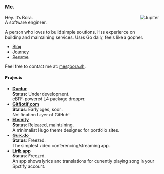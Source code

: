 ### Me.

<img align="right" src="https://user-images.githubusercontent.com/20258973/194757018-94c5f2b3-5e61-46e7-a4ef-69cfacdd9244.gif" alt="Jupiter">

Hey. It’s Bora.  
A software engineer.  

A person who loves to build simple solutions. Has experience on  
building and maintaining services. Uses Go daily, feels like a gopher.

- [Blog](https://bora.sh/blog)
- [Journey](https://bora.sh/journey)
- [Resume](https://bora.sh/resume.pdf)

Feel free to contact me at: [me@bora.sh](mailto:me@bora.sh).  

#### Projects

- [**Durdur**](https://github.com/boratanrikulu/durdur)  
  **Status:** Under development.  
  eBPF-powered L4 package dropper. 
- [**GitNotif.com**](https://gitnotif.com)  
  **Status**: Early ages, soon.  
  Notification Layer of GitHub!  
- [**Eternity**](https://github.com/boratanrikulu/eternity)  
  **Status**: Released, maintaining.  
  A minimalist Hugo theme designed for portfolio sites. 
- [**Quik.do**](https://quik.do)  
  **Status**: Freezed.  
  The simplest video conferencing/streaming app. 
- [**Lirik.app**](https://lirik.app)  
  **Status**: Freezed.  
  An app shows lyrics and translations for currently playing song in your
Spotify account.    
